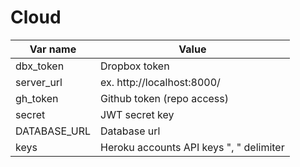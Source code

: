 # Cloud
|Var name    |Value                                  |
|------------|---------------------------------------|
|dbx_token   |Dropbox token                          |
|server_url  |ex. http://localhost:8000/             |
|gh_token    |Github token (repo access)             |
|secret      |JWT secret key                         |
|DATABASE_URL|Database url                           |
|keys        |Heroku accounts API keys ", " delimiter|
